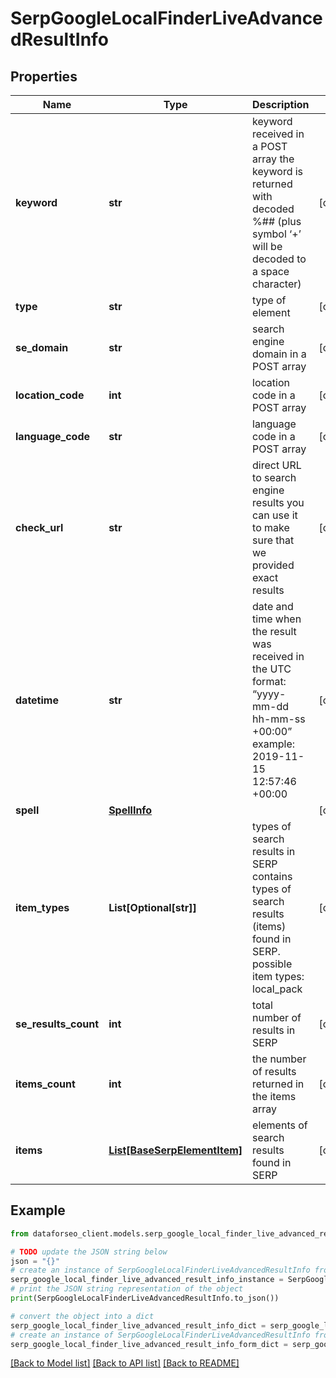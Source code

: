 # SerpGoogleLocalFinderLiveAdvancedResultInfo


## Properties

Name | Type | Description | Notes
------------ | ------------- | ------------- | -------------
**keyword** | **str** | keyword received in a POST array the keyword is returned with decoded %## (plus symbol ‘+’ will be decoded to a space character) | [optional] 
**type** | **str** | type of element | [optional] 
**se_domain** | **str** | search engine domain in a POST array | [optional] 
**location_code** | **int** | location code in a POST array | [optional] 
**language_code** | **str** | language code in a POST array | [optional] 
**check_url** | **str** | direct URL to search engine results you can use it to make sure that we provided exact results | [optional] 
**datetime** | **str** | date and time when the result was received in the UTC format: “yyyy-mm-dd hh-mm-ss +00:00” example: 2019-11-15 12:57:46 +00:00 | [optional] 
**spell** | [**SpellInfo**](SpellInfo.md) |  | [optional] 
**item_types** | **List[Optional[str]]** | types of search results in SERP contains types of search results (items) found in SERP. possible item types: local_pack | [optional] 
**se_results_count** | **int** | total number of results in SERP | [optional] 
**items_count** | **int** | the number of results returned in the items array | [optional] 
**items** | [**List[BaseSerpElementItem]**](BaseSerpElementItem.md) | elements of search results found in SERP | [optional] 

## Example

```python
from dataforseo_client.models.serp_google_local_finder_live_advanced_result_info import SerpGoogleLocalFinderLiveAdvancedResultInfo

# TODO update the JSON string below
json = "{}"
# create an instance of SerpGoogleLocalFinderLiveAdvancedResultInfo from a JSON string
serp_google_local_finder_live_advanced_result_info_instance = SerpGoogleLocalFinderLiveAdvancedResultInfo.from_json(json)
# print the JSON string representation of the object
print(SerpGoogleLocalFinderLiveAdvancedResultInfo.to_json())

# convert the object into a dict
serp_google_local_finder_live_advanced_result_info_dict = serp_google_local_finder_live_advanced_result_info_instance.to_dict()
# create an instance of SerpGoogleLocalFinderLiveAdvancedResultInfo from a dict
serp_google_local_finder_live_advanced_result_info_form_dict = serp_google_local_finder_live_advanced_result_info.from_dict(serp_google_local_finder_live_advanced_result_info_dict)
```
[[Back to Model list]](../README.md#documentation-for-models) [[Back to API list]](../README.md#documentation-for-api-endpoints) [[Back to README]](../README.md)


